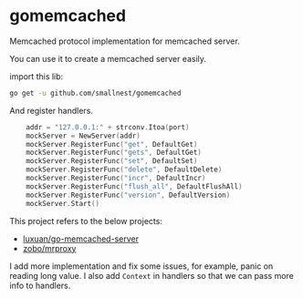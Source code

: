 # gomemcached
Memcached protocol implementation for memcached server.

You can use it to create a memcached server easily.


import this lib:

```sh
go get -u github.com/smallnest/gomemcached
```


And register handlers.

```go
    addr = "127.0.0.1:" + strconv.Itoa(port)
	mockServer = NewServer(addr)
	mockServer.RegisterFunc("get", DefaultGet)
	mockServer.RegisterFunc("gets", DefaultGet)
	mockServer.RegisterFunc("set", DefaultSet)
	mockServer.RegisterFunc("delete", DefaultDelete)
	mockServer.RegisterFunc("incr", DefaultIncr)
	mockServer.RegisterFunc("flush_all", DefaultFlushAll)
	mockServer.RegisterFunc("version", DefaultVersion)
	mockServer.Start()
```


This project refers to the below projects:

- [luxuan/go-memcached-server](https://github.com/luxuan/go-memcached-server)
- [zobo/mrproxy](https://github.com/zobo/mrproxy)

I add more implementation and fix some issues, for example, panic on reading long value. I also add `Context` in handlers so that we can pass more info to handlers.